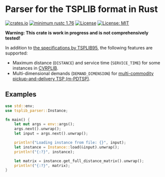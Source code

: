 # Parser for the TSPLIB format in Rust

[![crates.io](https://img.shields.io/crates/v/tsplib-parser)](https://crates.io/crates/tsplib-parser)
[![minimum rustc 1.76](https://img.shields.io/badge/rustc-1.76+-blue.svg)](https://rust-lang.github.io/rfcs/2495-min-rust-version.html)
[![License](https://img.shields.io/badge/License-Apache%202.0-blue.svg)](https://opensource.org/licenses/Apache-2.0)
[![License: MIT](https://img.shields.io/badge/License-MIT-yellow.svg)](https://opensource.org/licenses/MIT)

**Warning: This crate is work in progress and is not comprehensively tested!**

In addition to [the specifications by TSPLIB95](http://comopt.ifi.uni-heidelberg.de/software/TSPLIB95/tsp95.pdf), the following features are supported:

- Maximum distance (`DISTANCE`) and service time (`SERVICE_TIME`) for some instances in [CVRPLIB](http://vrp.galgos.inf.puc-rio.br/index.php/en/).
- Multi-dimensional demands (`DEMAND_DIMENSION`) for [multi-commodity pickup-and-delivery TSP (m-PDTSP)](https://hhperez.webs.ull.es/PDsite/).

## Examples

```rust
use std::env;
use tsplib_parser::Instance;

fn main() {
    let mut args = env::args();
    args.next().unwrap();
    let input = args.next().unwrap();

    println!("Loading instance from file: {}", input);
    let instance = Instance::load(&input).unwrap();
    println!("{:?}", instance);

    let matrix = instance.get_full_distance_matrix().unwrap();
    println!("{:?}", matrix);
}
```
